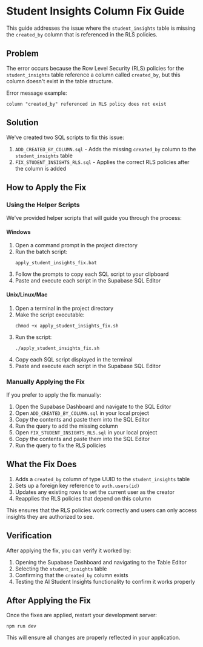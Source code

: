 # Student Insights Column Fix Guide

This guide addresses the issue where the `student_insights` table is missing the `created_by` column that is referenced in the RLS policies.

## Problem

The error occurs because the Row Level Security (RLS) policies for the `student_insights` table reference a column called `created_by`, but this column doesn't exist in the table structure.

Error message example:
```
column "created_by" referenced in RLS policy does not exist
```

## Solution

We've created two SQL scripts to fix this issue:

1. `ADD_CREATED_BY_COLUMN.sql` - Adds the missing `created_by` column to the `student_insights` table
2. `FIX_STUDENT_INSIGHTS_RLS.sql` - Applies the correct RLS policies after the column is added

## How to Apply the Fix

### Using the Helper Scripts

We've provided helper scripts that will guide you through the process:

#### Windows

1. Open a command prompt in the project directory
2. Run the batch script:
   ```
   apply_student_insights_fix.bat
   ```
3. Follow the prompts to copy each SQL script to your clipboard
4. Paste and execute each script in the Supabase SQL Editor

#### Unix/Linux/Mac

1. Open a terminal in the project directory
2. Make the script executable:
   ```
   chmod +x apply_student_insights_fix.sh
   ```
3. Run the script:
   ```
   ./apply_student_insights_fix.sh
   ```
4. Copy each SQL script displayed in the terminal
5. Paste and execute each script in the Supabase SQL Editor

### Manually Applying the Fix

If you prefer to apply the fix manually:

1. Open the Supabase Dashboard and navigate to the SQL Editor
2. Open `ADD_CREATED_BY_COLUMN.sql` in your local project
3. Copy the contents and paste them into the SQL Editor
4. Run the query to add the missing column
5. Open `FIX_STUDENT_INSIGHTS_RLS.sql` in your local project
6. Copy the contents and paste them into the SQL Editor
7. Run the query to fix the RLS policies

## What the Fix Does

1. Adds a `created_by` column of type UUID to the `student_insights` table
2. Sets up a foreign key reference to `auth.users(id)`
3. Updates any existing rows to set the current user as the creator
4. Reapplies the RLS policies that depend on this column

This ensures that the RLS policies work correctly and users can only access insights they are authorized to see.

## Verification

After applying the fix, you can verify it worked by:

1. Opening the Supabase Dashboard and navigating to the Table Editor
2. Selecting the `student_insights` table
3. Confirming that the `created_by` column exists
4. Testing the AI Student Insights functionality to confirm it works properly

## After Applying the Fix

Once the fixes are applied, restart your development server:

```
npm run dev
```

This will ensure all changes are properly reflected in your application.
